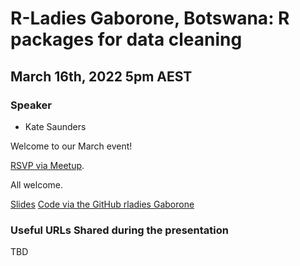 # R-Ladies Gaborone, Botswana: R packages for data cleaning

## March 16th, 2022 5pm AEST

### Speaker

* Kate Saunders

Welcome to our March event!

[RSVP via Meetup](https://www.meetup.com/rladies-brisbane/events/283787809/). 

All welcome.

[Slides](TBD)
[Code via the GitHub rladies Gaborone](https://github.com/katerobsau/coronaSweeper)

### Useful URLs Shared during the presentation
TBD
